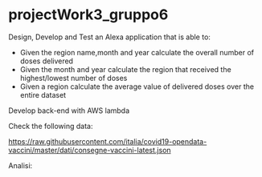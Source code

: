 # projectWork3_gruppo6
Design, Develop and Test an Alexa application that is able to:

- Given the region name,month and year calculate the overall number of doses
  delivered
- Given the month and year calculate the region that received the highest/lowest
  number of doses
- Given a region calculate the average value of delivered doses over the entire dataset

Develop back-end with AWS lambda

Check the following data:

https://raw.githubusercontent.com/italia/covid19-opendata-vaccini/master/dati/consegne-vaccini-latest.json

Analisi:
